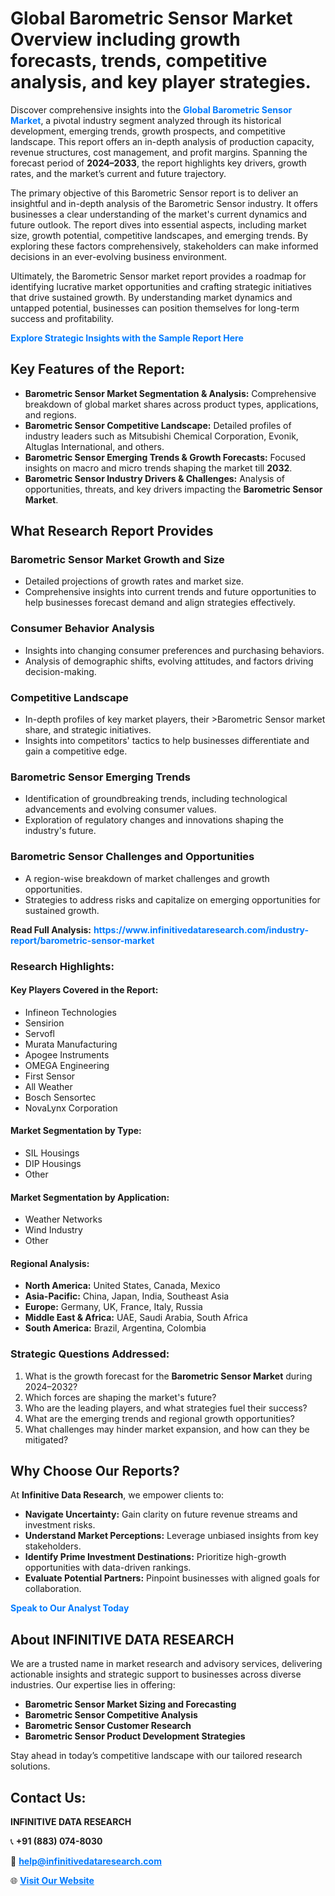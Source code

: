 <h1>Global Barometric Sensor Market Overview including growth forecasts, trends, competitive analysis, and key player strategies.</h1>
<p>
Discover comprehensive insights into the 
<a href="https://www.infinitivedataresearch.com/industry-report/barometric-sensor-market" rel="dofollow" style="color: #007BFF; text-decoration: none;"><strong>Global Barometric Sensor Market</strong></a>, a pivotal industry segment analyzed through its historical development, emerging trends, growth prospects, and competitive landscape. This report offers an in-depth analysis of production capacity, revenue structures, cost management, and profit margins. Spanning the forecast period of <strong>2024–2033</strong>, the report highlights key drivers, growth rates, and the market’s current and future trajectory.
</p>
<p>
The primary objective of this Barometric Sensor report is to deliver an insightful and in-depth analysis of the Barometric Sensor industry. It offers businesses a clear understanding of the market's current dynamics and future outlook. The report dives into essential aspects, including market size, growth potential, competitive landscapes, and emerging trends. By exploring these factors comprehensively, stakeholders can make informed decisions in an ever-evolving business environment.
</p>
<p>
Ultimately, the Barometric Sensor market report provides a roadmap for identifying lucrative market opportunities and crafting strategic initiatives that drive sustained growth. By understanding market dynamics and untapped potential, businesses can position themselves for long-term success and profitability.
</p>
<p>
<a href="https://www.infinitivedataresearch.com/request-sample/reportId=106299" style="color: #007BFF; text-decoration: none;"><strong>Explore Strategic Insights with the Sample Report Here</strong></a>
</p>

<h2>Key Features of the Report:</h2>
<ul>
<li><strong>Barometric Sensor Market Segmentation & Analysis:</strong> Comprehensive breakdown of global market shares across product types, applications, and regions.</li>
<li><strong>Barometric Sensor Competitive Landscape:</strong> Detailed profiles of industry leaders such as Mitsubishi Chemical Corporation, Evonik, Altuglas International, and others.</li>
<li><strong>Barometric Sensor Emerging Trends & Growth Forecasts:</strong> Focused insights on macro and micro trends shaping the market till <strong>2032</strong>.</li>
<li><strong>Barometric Sensor Industry Drivers & Challenges:</strong> Analysis of opportunities, threats, and key drivers impacting the <strong>Barometric Sensor Market</strong>.</li>
</ul>

<h2>What Research Report Provides</h2>
<h3>Barometric Sensor Market Growth and Size</h3>
<ul>
<li>Detailed projections of growth rates and market size.</li>
<li>Comprehensive insights into current trends and future opportunities to help businesses forecast demand and align strategies effectively.</li>
</ul>

<h3>Consumer Behavior Analysis</h3>
<ul>
<li>Insights into changing consumer preferences and purchasing behaviors.</li>
<li>Analysis of demographic shifts, evolving attitudes, and factors driving decision-making.</li>
</ul>

<h3>Competitive Landscape</h3>
<ul>
<li>In-depth profiles of key market players, their >Barometric Sensor market share, and strategic initiatives.</li>
<li>Insights into competitors' tactics to help businesses differentiate and gain a competitive edge.</li>
</ul>

<h3>Barometric Sensor Emerging Trends</h3>
<ul>
<li>Identification of groundbreaking trends, including technological advancements and evolving consumer values.</li>
<li>Exploration of regulatory changes and innovations shaping the industry's future.</li>
</ul>

<h3>Barometric Sensor Challenges and Opportunities</h3>
<ul>
<li>A region-wise breakdown of market challenges and growth opportunities.</li>
<li>Strategies to address risks and capitalize on emerging opportunities for sustained growth.</li>
</ul>
<p><strong>Read Full Analysis:</strong> <a href="https://www.infinitivedataresearch.com/industry-report/barometric-sensor-market" rel="dofollow" style="color: #007BFF; text-decoration: none;"><strong>https://www.infinitivedataresearch.com/industry-report/barometric-sensor-market</strong></a></p>
<h3>Research Highlights:</h3>
<h4>Key Players Covered in the Report:</h4>
<ul><li>Infineon Technologies</li><li>Sensirion</li><li>Servofl</li><li>Murata Manufacturing</li><li>Apogee Instruments</li><li>OMEGA Engineering</li><li>First Sensor</li><li>All Weather</li><li>Bosch Sensortec</li><li>NovaLynx Corporation</li></ul>
<h4>Market Segmentation by Type:</h4>
<ul><li>SIL Housings</li><li>DIP Housings</li><li>Other</li></ul>
<h4>Market Segmentation by Application:</h4>
<ul><li>Weather Networks</li><li>Wind Industry</li><li>Other</li></ul>

<h4>Regional Analysis:</h4>
<ul>
<li><strong>North America:</strong> United States, Canada, Mexico</li>
<li><strong>Asia-Pacific:</strong> China, Japan, India, Southeast Asia</li>
<li><strong>Europe:</strong> Germany, UK, France, Italy, Russia</li>
<li><strong>Middle East & Africa:</strong> UAE, Saudi Arabia, South Africa</li>
<li><strong>South America:</strong> Brazil, Argentina, Colombia</li>
</ul>

<h3>Strategic Questions Addressed:</h3>
<ol>
<li>What is the growth forecast for the <strong>Barometric Sensor Market</strong> during 2024–2032?</li>
<li>Which forces are shaping the market's future?</li>
<li>Who are the leading players, and what strategies fuel their success?</li>
<li>What are the emerging trends and regional growth opportunities?</li>
<li>What challenges may hinder market expansion, and how can they be mitigated?</li>
</ol>

<h2>Why Choose Our Reports?</h2>
<p>At <strong>Infinitive Data Research</strong>, we empower clients to:</p>
<ul>
<li><strong>Navigate Uncertainty:</strong> Gain clarity on future revenue streams and investment risks.</li>
<li><strong>Understand Market Perceptions:</strong> Leverage unbiased insights from key stakeholders.</li>
<li><strong>Identify Prime Investment Destinations:</strong> Prioritize high-growth opportunities with data-driven rankings.</li>
<li><strong>Evaluate Potential Partners:</strong> Pinpoint businesses with aligned goals for collaboration.</li>
</ul>
<p><a href="https://www.infinitivedataresearch.com/industry-report/barometric-sensor-market" rel="dofollow" style="color: #007BFF; text-decoration: none;"><strong>Speak to Our Analyst Today</strong></a></p>

<h2>About INFINITIVE DATA RESEARCH</h2>
<p>We are a trusted name in market research and advisory services, delivering actionable insights and strategic support to businesses across diverse industries. Our expertise lies in offering:</p>
<ul>
<li><strong>Barometric Sensor Market Sizing and Forecasting</strong></li>
<li><strong>Barometric Sensor Competitive Analysis</strong></li>
<li><strong>Barometric Sensor Customer Research</strong></li>
<li><strong>Barometric Sensor Product Development Strategies</strong></li>
</ul>
<p>Stay ahead in today’s competitive landscape with our tailored research solutions.</p>

<h2>Contact Us:</h2>
<p><strong>INFINITIVE DATA RESEARCH</strong></p>
<p>📞 <strong>+91 (883) 074-8030</strong></p>
<p>📧 <strong><a href="mailto:help@infinitivedataresearch.com" style="color: #007BFF;">help@infinitivedataresearch.com</a></strong></p>
<p>🌐 <strong><a href="https://www.infinitivedataresearch.com" rel="dofollow" style="color: #007BFF;">Visit Our Website</a></strong></p>